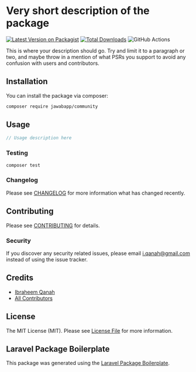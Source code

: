 # Very short description of the package

[![Latest Version on Packagist](https://img.shields.io/packagist/v/jawabapp/community.svg?style=flat-square)](https://packagist.org/packages/jawabapp/community)
[![Total Downloads](https://img.shields.io/packagist/dt/jawabapp/community.svg?style=flat-square)](https://packagist.org/packages/jawabapp/community)
![GitHub Actions](https://github.com/jawabapp/community/actions/workflows/main.yml/badge.svg)

This is where your description should go. Try and limit it to a paragraph or two, and maybe throw in a mention of what PSRs you support to avoid any confusion with users and contributors.

## Installation

You can install the package via composer:

```bash
composer require jawabapp/community
```

## Usage

```php
// Usage description here
```

### Testing

```bash
composer test
```

### Changelog

Please see [CHANGELOG](CHANGELOG.md) for more information what has changed recently.

## Contributing

Please see [CONTRIBUTING](CONTRIBUTING.md) for details.

### Security

If you discover any security related issues, please email i.qanah@gmail.com instead of using the issue tracker.

## Credits

-   [Ibraheem Qanah](https://github.com/jawabapp)
-   [All Contributors](../../contributors)

## License

The MIT License (MIT). Please see [License File](LICENSE.md) for more information.

## Laravel Package Boilerplate

This package was generated using the [Laravel Package Boilerplate](https://laravelpackageboilerplate.com).
